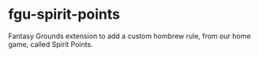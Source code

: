 # fgu-spirit-points
Fantasy Grounds extension to add a custom hombrew rule, from our home game, called Spirit Points. 
